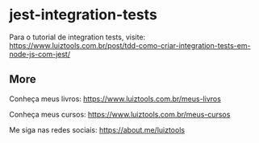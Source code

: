 # jest-integration-tests

Para o tutorial de integration tests, visite: https://www.luiztools.com.br/post/tdd-como-criar-integration-tests-em-node-js-com-jest/

## More

Conheça meus livros: https://www.luiztools.com.br/meus-livros

Conheça meus cursos: https://www.luiztools.com.br/meus-cursos

Me siga nas redes sociais: https://about.me/luiztools